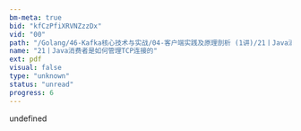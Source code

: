 ```yaml
---
bm-meta: true
bid: "kfCzPfiXRVNZzzDx"
vid: "00"
path: "/Golang/46-Kafka核心技术与实战/04-客户端实践及原理剖析 (1讲)/21丨Java消费者是如何管理TCP连接的.pdf"
name: "21丨Java消费者是如何管理TCP连接的"
ext: pdf
visual: false
type: "unknown"
status: "unread"
progress: 6
---
```

undefined